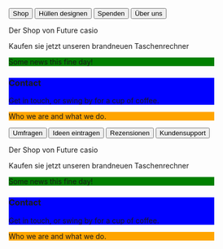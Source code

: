 
<html>
<head>
<meta name="viewport" content="width=device-width, initial-scale=1">
<style>
* {box-sizing: border-box}

/* Set height of body and the document to 100% */
body, html {
  height: 100%;
  margin: 0;
  font-family: Arial;
}

/* Style tab links */
.tablink {
  background-color: #555;
  color: white;
  float: left;
  border: none;
  outline: none;
  cursor: pointer;
  padding: 14px 16px;
  font-size: 17px;
  width: 25%;
}

.tablink:hover {
  background-color: #777;
}

/* Style the tab content (and add height:100% for full page content) */
.tabcontent {
  color: white;
  display: none;
  padding: 100px 20px;
  height: 100%;
}

#Shop {background-color: red;}
#Huellendesignen {background-color: green;}
#Spenden {background-color: blue;}
#Ueberuns {background-color: orange;}
  
#Umfragen {background-color: red;}
#Ideeneintragen {background-color: green;}
#Rezensionen {background-color: blue;}
#Kundensupport {background-color: orange;}
</style>
</head>
<body>

  <!--Obere Reiterbox-->
  
<button class="tablink" onclick="openPage('Shop', this, 'red')">Shop</button>
<button class="tablink" onclick="openPage('Huellendesignen', this, 'green')" >Hüllen designen</button>
<button class="tablink" onclick="openPage('Spenden', this, 'blue')">Spenden</button>
<button class="tablink" onclick="openPage('Ueberuns', this, 'orange')">Über uns</button>

<div id="Shop" class="tabcontent">
  <p>Der Shop von Future casio</p>
  <p>Kaufen sie jetzt unseren brandneuen Taschenrechner</p>
</div>

<div id="Huellendesignen" class="tabcontent">
  <p>Some news this fine day!</p> 
</div>

<div id="Spenden" class="tabcontent">
  <h3>Contact</h3>
  <p>Get in touch, or swing by for a cup of coffee.</p>
</div>

<div id="Ueberuns" class="tabcontent">
  <p>Who we are and what we do.</p>
</div>

<script>
function openPage(pageName,elmnt,color) {
  var i, tabcontent, tablinks;
  tabcontent = document.getElementsByClassName("tabcontent");
  for (i = 0; i < tabcontent.length; i++) {
    tabcontent[i].style.display = "none";
  }
  tablinks = document.getElementsByClassName("tablink");
  for (i = 0; i < tablinks.length; i++) {
    tablinks[i].style.backgroundColor = "";
  }
  document.getElementById(pageName).style.display = "block";
  elmnt.style.backgroundColor = color;
}

// Get the element with id="defaultOpen" and click on it
document.getElementById("defaultOpen").click();
</script>
  
  <!--Untere Reiterbox-->
  
<button class="tablink" onclick="openPage2('Umfragen', this, 'red')">Umfragen</button>
<button class="tablink" onclick="openPage2('Ideeneintragen', this, 'green')" >Ideen eintragen</button>
<button class="tablink" onclick="openPage2('Rezensionen', this, 'blue')">Rezensionen</button>
<button class="tablink" onclick="openPage2('Kundensupport', this, 'orange')">Kundensupport</button>
  
  <div id="Umfragen" class="tabcontent">
  <p>Der Shop von Future casio</p>
  <p>Kaufen sie jetzt unseren brandneuen Taschenrechner</p>
</div>

<div id="Ideeneintragen" class="tabcontent">
  <p>Some news this fine day!</p> 
</div>

<div id="Rezensionen" class="tabcontent">
  <h3>Contact</h3>
  <p>Get in touch, or swing by for a cup of coffee.</p>
</div>

<div id="Kundensupport" class="tabcontent">
  <p>Who we are and what we do.</p>
</div>
  
  <script>
function openPage2(pageName,elmnt,color) {
  var i, tabcontent, tablinks;
  tabcontent = document.getElementsByClassName("tabcontent");
  for (i = 0; i < tabcontent.length; i++) {
    tabcontent[i].style.display = "none";
  }
  tablinks = document.getElementsByClassName("tablink");
  for (i = 0; i < tablinks.length; i++) {
    tablinks[i].style.backgroundColor = "";
  }
  document.getElementById(pageName).style.display = "block";
  elmnt.style.backgroundColor = color;
}

// Get the element with id="defaultOpen" and click on it
document.getElementById("defaultOpen").click();
</script>
</body>
</html> 
